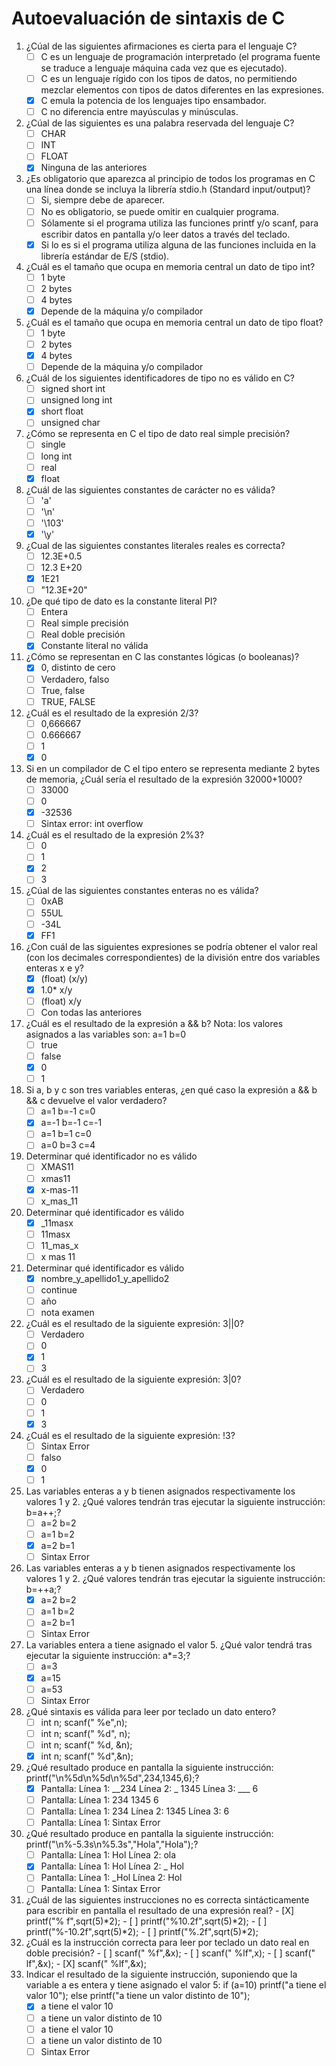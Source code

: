 # Autoevaluación de sintaxis de C

1. ¿Cúal de las siguientes afirmaciones es cierta para el lenguaje C?
     - [ ]   C es un lenguaje de programación interpretado (el programa fuente se traduce a lenguaje máquina cada vez que es ejecutado).
     - [ ]   C es un lenguaje rígido con los tipos de datos, no permitiendo mezclar elementos con tipos de datos diferentes en las expresiones.
     - [X]   C emula la potencia de los lenguajes tipo ensambador.
     - [ ]   C no diferencia entre mayúsculas y minúsculas.  

2. ¿Cúal de las siguientes es una palabra reservada del lenguaje C?
     - [ ]   CHAR
     - [ ]   INT
     - [ ]   FLOAT
     - [X]   Ninguna de las anteriores
3. ¿Es obligatorio que aparezca al principio de todos los programas en C una línea donde se incluya la librería stdio.h (Standard input/output)?
     - [ ]   Si, siempre debe de aparecer.
     - [ ]   No es obligatorio, se puede omitir en cualquier programa.
     - [ ]   Sólamente si el programa utiliza las funciones printf y/o scanf, para escribir datos en pantalla y/o leer datos a través del teclado.
     - [X]   Si lo es si el programa utiliza alguna de las funciones incluida en la librería estándar de E/S (stdio).
4. ¿Cuál es el tamaño que ocupa en memoria central un dato de tipo int?
     - [ ]   1 byte
     - [ ]   2 bytes
     - [ ]   4 bytes
     - [X]   Depende de la máquina y/o compilador

5. ¿Cuál es el tamaño que ocupa en memoria central un dato de tipo float?
     - [ ]   1 byte
     - [ ]   2 bytes
     - [X]   4 bytes
     - [ ]   Depende de la máquina y/o compilador
6. ¿Cuál de los siguientes identificadores de tipo no es válido en C?
     - [ ]   signed short int
     - [ ]   unsigned long int
     - [X]   short float
     - [ ]   unsigned char
7. ¿Cómo se representa en C el tipo de dato real simple precisión?
     - [ ]   single
     - [ ]   long int
     - [ ]   real
     - [X]   float
8. ¿Cuál de las siguientes constantes de carácter no es válida?
     - [ ]   'a'
     - [ ]   '\n'
     - [ ]   '\103'
     - [X]   '\y'
9. ¿Cual de las siguientes constantes literales reales es correcta?
     - [ ]   12.3E+0.5
     - [ ]   12.3 E+20
     - [X]   1E21
     - [ ]   "12.3E+20"
10. ¿De qué tipo de dato es la constante literal PI?
      - [ ]   Entera
      - [ ]   Real simple precisión
      - [ ]   Real doble precisión
      - [X]   Constante literal no válida
11. ¿Cómo se representan en C las constantes lógicas (o booleanas)?
      - [X]   0, distinto de cero
      - [ ]   Verdadero, falso
      - [ ]   True, false
      - [ ]   TRUE, FALSE
12. ¿Cuál es el resultado de la expresión 2/3?
      - [ ]   0,666667
      - [ ]   0.666667
      - [ ]   1
      - [X]   0
13. Si en un compilador de C el tipo entero se representa mediante 2 bytes de memoria, ¿Cuál sería el resultado de la expresión 32000+1000?
      - [ ]   33000
      - [ ]   0
      - [X]   -32536
      - [ ]   Sintax error: int overflow
14. ¿Cuál es el resultado de la expresión 2%3?
      - [ ]   0
      - [ ]   1
      - [X]   2
      - [ ]   3
15. ¿Cúal de las siguientes constantes enteras no es válida?
      - [ ]   0xAB
      - [ ]   55UL
      - [ ]   -34L
      - [X]   FF1
16. ¿Con cuál de las siguientes expresiones se podría obtener el valor real (con los decimales correspondientes) de la división entre dos variables enteras x e y?
      - [X]   (float) (x/y)
      - [X]   1.0* x/y
      - [ ]   (float) x/y
      - [ ]   Con todas las anteriores
17. ¿Cuál es el resultado de la expresión a && b?
Nota: los valores asignados a las variables son:
a=1
b=0
      - [ ]   true
      - [ ]   false
      - [X]   0
      - [ ]   1
18.  Si a, b y c son tres variables enteras, ¿en qué caso la expresión a && b && c devuelve el valor verdadero?
      - [ ]   a=1
    b=-1
    c=0
      - [X]   a=-1
    b=-1
    c=-1
      - [ ]   a=1
    b=1
    c=0
      - [ ]   a=0
    b=3
    c=4
19.  Determinar qué identificador no es válido
      - [ ]   XMAS11
      - [ ]   xmas11
      - [X]   x-mas-11
      - [ ]   x_mas_11
20.  Determinar qué identificador es válido
       - [X]   _11masx
       - [ ]   11masx
       - [ ]   11_mas_x
       - [ ]   x mas 11
21. Determinar qué identificador es válido
      - [X]   nombre_y_apellido1_y_apellido2
      - [ ]   continue
      - [ ]   año
      - [ ]   nota examen
22. ¿Cuál es el resultado de la siguiente expresión: 3||0?
      - [ ]   Verdadero
      - [ ]   0
      - [X]   1
      - [ ]   3
23. ¿Cuál es el resultado de la siguiente expresión: 3|0?
      - [ ]   Verdadero
      - [ ]   0
      - [ ]   1
      - [X]   3
24. ¿Cuál es el resultado de la siguiente expresión: !3?
      - [ ]   Sintax Error
      - [ ]   falso
      - [X]   0
      - [ ]   1
25. Las variables enteras a y b tienen asignados respectivamente los valores 1 y 2. ¿Qué valores tendrán tras ejecutar la siguiente instrucción: b=a++;?
      - [ ]   a=2
    b=2
      - [ ]   a=1
    b=2
      - [X]   a=2
    b=1
      - [ ]   Sintax Error
26. Las variables enteras a y b tienen asignados respectivamente los valores 1 y 2. ¿Qué valores tendrán tras ejecutar la siguiente instrucción: b=++a;?
      - [X]   a=2
    b=2
      - [ ]   a=1
    b=2
      - [ ]   a=2
    b=1
      - [ ]   Sintax Error
27. La variables entera a tiene asignado el valor 5. ¿Qué valor tendrá tras ejecutar la siguiente instrucción: a*=3;?
      - [ ]   a=3
      - [X]   a=15
      - [ ]   a=53
      - [ ]   Sintax Error
28. ¿Qué sintaxis es válida para leer por teclado un dato entero?
      - [ ]   int n;
    scanf(" %e",n);
      - [ ]   int n;
    scanf(" %d", n);
      - [ ]   int n;
    scanf(" %d, &n);
      - [X]   int n;
    scanf(" %d",&n);
29. ¿Qué resultado produce en pantalla la siguiente instrucción: printf("\n%5d\n%5d\n%5d",234,1345,6);?
      - [X]   Pantalla:
            Línea 1: __234
            Línea 2: _ 1345
            Línea 3: ___ 6
      - [ ]   Pantalla:
           Línea 1: 234 1345 6
      - [ ]   Pantalla:
            Línea 1: 234
            Línea 2: 1345
            Línea 3: 6
      - [ ]   Pantalla:
    Línea 1: Sintax Error
30.  ¿Qué resultado produce en pantalla la siguiente instrucción: printf("\n%-5.3s\n%5.3s","Hola","Hola");?
       - [ ]   Pantalla:
            Línea 1: Hol
            Línea 2: ola
       - [X]   Pantalla:
            Línea 1: Hol
            Línea 2: _ Hol
       - [ ]   Pantalla:
            Línea 1: _Hol
            Línea 2: Hol
       - [ ]   Pantalla:
            Línea 1: Sintax Error
31.  ¿Cuál de las siguientes instrucciones no es correcta sintácticamente para escribir en pantalla el resultado de una expresión real?
          - [X]   printf("% f",sqrt(5)*2);
          - [ ]   printf("%10.2f",sqrt(5)*2);
          - [ ]   printf("%-10.2f",sqrt(5)*2);
          - [ ]   printf("%.2f",sqrt(5)*2);
32.  ¿Cuál es la instrucción correcta para leer por teclado un dato real en doble precisión?
          - [ ]   scanf(" %f",&x);
          - [ ]   scanf(" %lf",x);
          - [ ]   scanf(" lf",&x);
          - [X]   scanf(" %lf",&x);
33.  Indicar el resultado de la siguiente instrucción, suponiendo que la variable a es entera y tiene asignado el valor 5:
if (a=10)
printf("a tiene el valor 10");
else printf("a tiene un valor distinto de 10");
       - [X]   a tiene el valor 10
       - [ ]   a tiene un valor distinto de 10
       - [ ]   a tiene el valor 10 
       - [ ]   a tiene un valor distinto de 10
       - [ ]   Sintax Error
